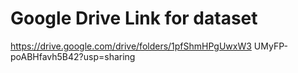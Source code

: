 # Google Drive Link for dataset
https://drive.google.com/drive/folders/1pfShmHPgUwxW3
UMyFP-poABHfavh5B42?usp=sharing